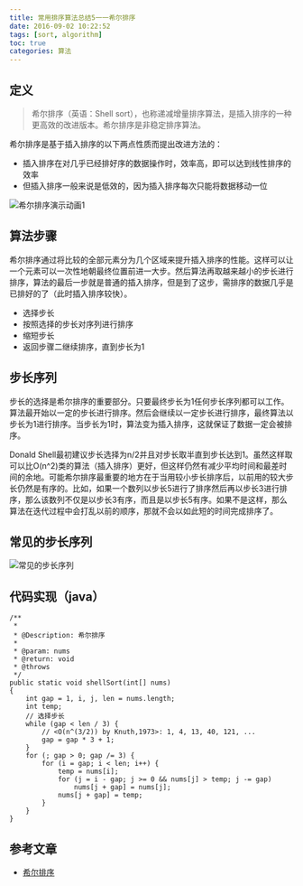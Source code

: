 ```yaml
---
title: 常用排序算法总结5一一希尔排序
date: 2016-09-02 10:22:52
tags: [sort, algorithm]
toc: true
categories: 算法
---
```


## 定义

> 希尔排序（英语：Shell sort），也称递减增量排序算法，是插入排序的一种更高效的改进版本。希尔排序是非稳定排序算法。

希尔排序是基于插入排序的以下两点性质而提出改进方法的：

- 插入排序在对几乎已经排好序的数据操作时，效率高，即可以达到线性排序的效率
- 但插入排序一般来说是低效的，因为插入排序每次只能将数据移动一位

![希尔排序演示动画1](http://img.blog.csdn.net/20160901165846738)

## 算法步骤

希尔排序通过将比较的全部元素分为几个区域来提升插入排序的性能。这样可以让一个元素可以一次性地朝最终位置前进一大步。然后算法再取越来越小的步长进行排序，算法的最后一步就是普通的插入排序，但是到了这步，需排序的数据几乎是已排好的了（此时插入排序较快）。

- 选择步长
- 按照选择的步长对序列进行排序
- 缩短步长
- 返回步骤二继续排序，直到步长为1

## 步长序列

步长的选择是希尔排序的重要部分。只要最终步长为1任何步长序列都可以工作。算法最开始以一定的步长进行排序。然后会继续以一定步长进行排序，最终算法以步长为1进行排序。当步长为1时，算法变为插入排序，这就保证了数据一定会被排序。

Donald Shell最初建议步长选择为n/2并且对步长取半直到步长达到1。虽然这样取可以比O(n^2)类的算法（插入排序）更好，但这样仍然有减少平均时间和最差时间的余地。可能希尔排序最重要的地方在于当用较小步长排序后，以前用的较大步长仍然是有序的。比如，如果一个数列以步长5进行了排序然后再以步长3进行排序，那么该数列不仅是以步长3有序，而且是以步长5有序。如果不是这样，那么算法在迭代过程中会打乱以前的顺序，那就不会以如此短的时间完成排序了。

## 常见的步长序列

![常见的步长序列](http://img.blog.csdn.net/20160901172840006)

## 代码实现（java）

```
/**
 *
 * @Description: 希尔排序
 *
 * @param: nums
 * @return: void
 * @throws
 */
public static void shellSort(int[] nums)
{
    int gap = 1, i, j, len = nums.length;
    int temp;
    // 选择步长
    while (gap < len / 3) {
        // <O(n^(3/2)) by Knuth,1973>: 1, 4, 13, 40, 121, ...
        gap = gap * 3 + 1;
    }
    for (; gap > 0; gap /= 3) {
        for (i = gap; i < len; i++) {
            temp = nums[i];
            for (j = i - gap; j >= 0 && nums[j] > temp; j -= gap)
                nums[j + gap] = nums[j];
            nums[j + gap] = temp;
        }
    }
}
```

## 参考文章

- [希尔排序](https://wikipedia.org/wiki/%E5%B8%8C%E5%B0%94%E6%8E%92%E5%BA%8F)